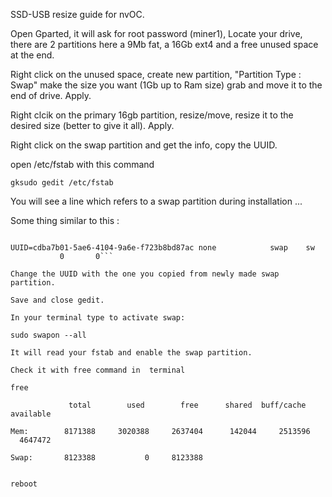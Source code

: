 SSD-USB resize guide for nvOC.

Open Gparted, it will ask for root password (miner1), Locate your drive, there are 2 partitions here a 9Mb fat, a 16Gb ext4 and a free unused space at the end. 

Right click on the unused space, create new partition, "Partition Type : Swap" make the size you want (1Gb up to Ram size) grab and move it to the end of drive. Apply.

Right clcik on the primary 16gb partition, resize/move, resize it to the desired size (better to give it all). Apply.

Right click on the swap partition and get the info, copy the UUID. 

open /etc/fstab with this command

```gksudo gedit /etc/fstab```

You will see a line which refers to a swap partition during installation ... 

Some thing similar to this :

```swap was on /dev/sda5 during installation

UUID=cdba7b01-5ae6-4104-9a6e-f723b8bd87ac none            swap    sw              0       0```

Change the UUID with the one you copied from newly made swap partition.

Save and close gedit.

In your terminal type to activate swap:

sudo swapon --all

It will read your fstab and enable the swap partition.

Check it with free command in  terminal

free

             total        used        free      shared  buff/cache   available
             
Mem:        8171388     3020388     2637404      142044     2513596     4647472

Swap:       8123388           0     8123388


reboot
